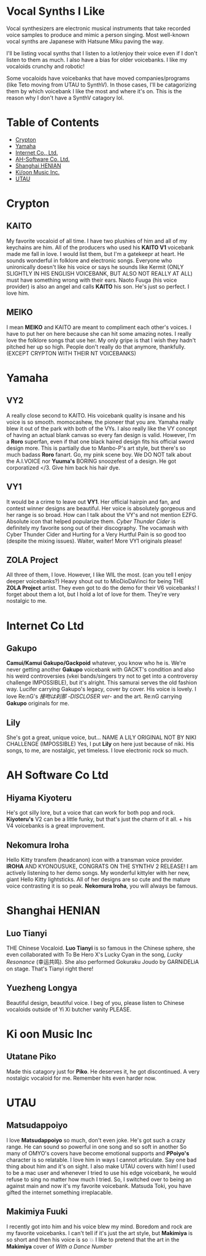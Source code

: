 # Vocal Synths I Like
Vocal synthesizers are electronic musical instruments that take recorded voice samples to produce and mimic a person singing. Most well-known vocal synths are Japanese with Hatsune Miku paving the way. 

I'll be listing vocal synths that I listen to a lot/enjoy their voice even if I don't listen to them as much. I also have a bias for older voicebanks. I like my vocaloids crunchy and robotic! 

Some vocaloids have voicebanks that have moved companies/programs (like Teto moving from UTAU to SynthV). In those cases, I'll be catagorizing them by which voicebank I like the most and where it's on. This is the reason why I don't have a SynthV catagory lol.

# Table of Contents
 - [Crypton](#crypton)
 - [Yamaha](#yamaha)
 - [Internet Co., Ltd.](#internet-co-ltd)
 - [AH-Software Co. Ltd.](#ah-software-co-ltd)
 - [Shanghai HENIAN](#shanghai-henian)
 - [Ki/oon Music Inc.](#ki-oon-music-inc)
 - [UTAU](#utau)


# Crypton
## KAITO
My favorite vocaloid of all time. I have two plushies of him and all of my keychains are him. All of the producers who used his **KAITO V1** voicebank made me fall in love. I would list them, but I'm a gatekeepr at heart. He sounds wonderful in folklore and electronic songs. Everyone who unironically doesn't like his voice or says he sounds like Kermit (ONLY SLIGHTLY IN HIS ENGLISH VOICEBANK, BUT ALSO NOT REALLY AT ALL) must have something wrong with their ears. Naoto Fuuga (his voice provider) is also an angel and calls **KAITO** his son. He's just so perfect. I love him.

## MEIKO
I mean **MEIKO** and KAITO are meant to compliment each other's voices. I have to put her on here because she can hit some amazing notes. I really love the folklore songs that use her. My only gripe is that I wish they hadn't pitched her up so high. People don't really do that anymore, thankfully. (EXCEPT CRYPTON WITH THEIR NT VOICEBANKS)

# Yamaha
## VY2
A really close second to KAITO. His voicebank quality is insane and his voice is so smooth. momocashew, the pioneer that you are. Yamaha really blew it out of the park with both of the VYs. I also really like the VY concept of having an actual blank canvas so every fan design is valid. However, I'm a **Roro** superfan, even if that one black haired design fits his official sword design more. This is partially due to Manbo-P's art style, but there's so much badass **Roro** fanart. Go, my pink scene boy. We DO NOT talk about the A.I.VOICE nor **Yuuma's** BORING snoozefest of a design. He got corporatized </3. Give him back his hair dye. 

## VY1
It would be a crime to leave out **VY1**. Her official hairpin and fan, and contest winner designs are beautiful. Her voice is absolutely gorgeous and her range is so broad. How can I talk about the VY's and not mention EZFG. Absolute icon that helped popularize them. *Cyber Thunder Cider* is definitely my favorite song out of their discography. The vocamash with Cyber Thunder Cider and Hurting for a Very Hurtful Pain is so good too (despite the mixing issues). Waiter, waiter! More VY1 originals please!

## ZOLA Project
All three of them, I love. However, I like WIL the most. (can you tell I enjoy deeper voicebanks?) Heavy shout out to MioDioDaVinci for being THE **ZOLA Project** artist. They even got to do the demo for their V6 voicebanks! I forget about them a lot, but I hold a lot of love for them. They're very nostalgic to me. 

# Internet Co Ltd
## Gakupo
**Camui/Kamui Gakupo/Gackpoid** whatever, you know who he is. We're never getting another **Gakupo** voicebank with GACKT's condition and also his weird controversies (vkei bands/singers try not to get into a controversy challenge IMPOSSIBLE), but it's alright. This samurai serves the old fashion way. Lucifer carrying Gakupo's legacy, cover by cover. His voice is lovely. I love Re:nG's *接吻は刹那 -DISCLOSER ver-* and the art. Re:nG carrying **Gakupo** originals for me.

## Lily
She's got a great, unique voice, but... NAME A LILY ORIGINAL NOT BY NIKI CHALLENGE (IMPOSSIBLE) Yes, I put **Lily** on here just because of niki. His songs, to me, are nostalgic, yet timeless. I love electronic rock so much. 

# AH Software Co Ltd
## Hiyama Kiyoteru
He's got silly lore, but a voice that can work for both pop and rock. **Kiyoteru's** V2 can be a little funky, but that's just the charm of it all. + his V4 voicebanks is a great improvement. 

## Nekomura Iroha
Hello Kitty transfem (headcanon) icon with a transman voice provider. **IROHA** AND KYONOUSUKE, CONGRATS ON THE SYNTHV 2 RELEASE! I am actively listening to her demo songs. My wonderful kittyler with her new, giant Hello Kitty lightsticks. All of her designs are so cute and the mature voice contrasting it is so peak. **Nekomura Iroha**, you will always be famous. 

# Shanghai HENIAN 
## Luo Tianyi
THE Chinese Vocaloid. **Luo Tianyi** is so famous in the Chinese sphere, she even collaborated with To Be Hero X's Lucky Cyan in the song, *Lucky Resonance* (幸运共鸣). She also performed Gokuraku Joudo by GARNiDELiA on stage. That's Tianyi right there!

## Yuezheng Longya
Beautiful design, beautiful voice. I beg of you, please listen to Chinese vocaloids outside of Yi Xi butcher vanity PLEASE.

# Ki oon Music Inc
## Utatane Piko
Made this catagory just for **Piko**. He deserves it, he got discontinued. A very nostalgic vocaloid for me. Remember hits even harder now. 

# UTAU
## Matsudappoiyo
I love **Matsudappoiyo** so much, don't even joke. He's got such a crazy range. He can sound so powerful in one song and so soft in another So many of OMYO's covers have become emotional supports and **PPoiyo's** character is so relatable. I love him in ways I cannot articulate. Say one bad thing about him and it's on sight. I also make UTAU covers with him! I used to be a mac user and whenever I tried to use his edge voicebank, he would refuse to sing no matter how much I tried. So, I switched over to being an against main and now it's my favorite voicebank. Matsuda Toki, you have gifted the internet something irreplacable.

## Makimiya Fuuki
I recently got into him and his voice blew my mind. Boredom and rock are my favorite voicebanks. I can't tell if it's just the art style, but **Makimiya** is so short and then his voice is so :boom: I like to pretend that the art in the **Makimiya** cover of *With a Dance Number*


